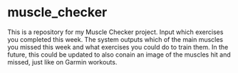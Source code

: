 # muscle_checker
This is a repository for my Muscle Checker project. Input which exercises you completed this week. The system outputs which of the main muscles you missed this week and what exercises you could do to train them. In the future, this could be updated to also conain an image of the muscles hit and missed, just like on Garmin workouts.
